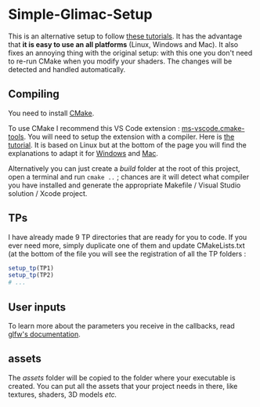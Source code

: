# Simple-Glimac-Setup

This is an alternative setup to follow [these tutorials](https://igm.univ-mlv.fr/~biri/Enseignement/IMAC2/opengl-TPs/opengl.php?section=teaching&teaching=opengl&teaching_section=tds). It has the advantage that **it is easy to use an all platforms** (Linux, Windows and Mac). It also fixes an annoying thing with the original setup: with this one you don't need to re-run CMake when you modify your shaders. The changes will be detected and handled automatically.

## Compiling

You need to install [CMake](https://cmake.org/download/).

To use CMake I recommend this VS Code extension : [ms-vscode.cmake-tools](https://marketplace.visualstudio.com/items?itemName=ms-vscode.cmake-tools). You will need to setup the extension with a compiler. Here is [the tutorial](https://code.visualstudio.com/docs/cpp/cmake-linux). It is based on Linux but at the bottom of the page you will find the explanations to adapt it for [Windows](https://code.visualstudio.com/docs/cpp/config-msvc) and [Mac](https://code.visualstudio.com/docs/cpp/config-clang-mac).

Alternatively you can just create a *build* folder at the root of this project, open a terminal and run `cmake ..` ; chances are it will detect what compiler you have installed and generate the appropriate Makefile / Visual Studio solution / Xcode project.

## TPs

I have already made 9 TP directories that are ready for you to code.
If you ever need more, simply duplicate one of them and update CMakeLists.txt (at the bottom of the file you will see the registration of all the TP folders : 
```cmake
setup_tp(TP1)
setup_tp(TP2)
# ...
```

## User inputs

To learn more about the parameters you receive in the callbacks, read [glfw's documentation](https://www.glfw.org/docs/latest/input_guide.html).

## assets

The *assets* folder will be copied to the folder where your executable is created. You can put all the assets that your project needs in there, like textures, shaders, 3D models *etc.*

